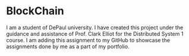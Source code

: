 # BlockChain

I am a student of DePaul university. I have created this project under the guidance and assistance of Prof. Clark Elliot for the Distributed System 1 course.  I am adding this assignment to my GitHub to showcase the assignments done by me as a part of my portfolio. 

